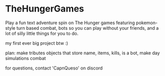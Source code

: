 # TheHungerGames
Play a fun text adventure spin on The Hunger games
featuring pokemon-style turn based combat, bots so you can play without your friends, and a lot of silly little things for you to do.

my first ever big project btw :)

plan:
make tributes objects that store name, items, kills, is a bot,
make day simulations
combat

for questions, contact 'CapnQueso' on discord